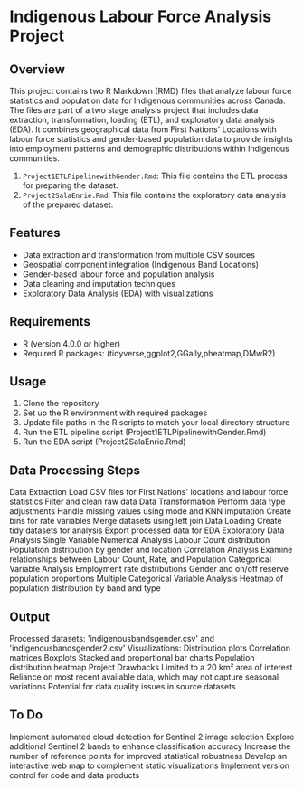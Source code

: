 # Indigenous Labour Force Analysis Project
## Overview
This project contains two R Markdown (RMD) files that analyze labour force statistics and population data for Indigenous communities across Canada. The files are part of a two stage analysis project that includes data extraction, transformation, loading (ETL), and exploratory data analysis (EDA). It combines geographical data from First Nations' Locations with labour force statistics and gender-based population data to provide insights into employment patterns and demographic distributions within Indigenous communities.

1. `Project1ETLPipelinewithGender.Rmd`: This file contains the ETL process for preparing the dataset.
2. `Project2SalaEnrie.Rmd`: This file contains the exploratory data analysis of the prepared dataset.

## Features
- Data extraction and transformation from multiple CSV sources
- Geospatial component integration (Indigenous Band Locations)
- Gender-based labour force and population analysis
- Data cleaning and imputation techniques
- Exploratory Data Analysis (EDA) with visualizations

## Requirements
- R (version 4.0.0 or higher)
- Required R packages: (tidyverse,ggplot2,GGally,pheatmap,DMwR2)

## Usage
1. Clone the repository
2. Set up the R environment with required packages
3. Update file paths in the R scripts to match your local directory structure
4. Run the ETL pipeline script (Project1ETLPipelinewithGender.Rmd)
5. Run the EDA script (Project2SalaEnrie.Rmd)

## Data Processing Steps
Data Extraction
Load CSV files for First Nations' locations and labour force statistics
Filter and clean raw data
Data Transformation
Perform data type adjustments
Handle missing values using mode and KNN imputation
Create bins for rate variables
Merge datasets using left join
Data Loading
Create tidy datasets for analysis
Export processed data for EDA
Exploratory Data Analysis
Single Variable Numerical Analysis
Labour Count distribution
Population distribution by gender and location
Correlation Analysis
Examine relationships between Labour Count, Rate, and Population
Categorical Variable Analysis
Employment rate distributions
Gender and on/off reserve population proportions
Multiple Categorical Variable Analysis
Heatmap of population distribution by band and type

## Output
Processed datasets: 'indigenousbandsgender.csv' and 'indigenousbandsgender2.csv'
Visualizations:
Distribution plots
Correlation matrices
Boxplots
Stacked and proportional bar charts
Population distribution heatmap
Project Drawbacks
Limited to a 20 km² area of interest
Reliance on most recent available data, which may not capture seasonal variations
Potential for data quality issues in source datasets
## To Do
Implement automated cloud detection for Sentinel 2 image selection
Explore additional Sentinel 2 bands to enhance classification accuracy
Increase the number of reference points for improved statistical robustness
Develop an interactive web map to complement static visualizations
Implement version control for code and data products
